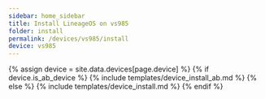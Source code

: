 ```yaml
---
sidebar: home_sidebar
title: Install LineageOS on vs985
folder: install
permalink: /devices/vs985/install
device: vs985
---
```

{% assign device = site.data.devices[page.device] %}
{% if device.is_ab_device %}
{% include templates/device_install_ab.md %}
{% else %}
{% include templates/device_install.md %}
{% endif %}
